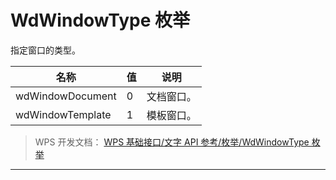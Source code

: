 # WdWindowType 枚举

指定窗口的类型。

| 名称             | 值  | 说明       |
|------------------|-----|------------|
| wdWindowDocument | 0   | 文档窗口。 |
| wdWindowTemplate | 1   | 模板窗口。 |

> WPS 开发文档： [WPS 基础接口/文字 API 参考/枚举/WdWindowType 枚举](https://qn.cache.wpscdn.cn/encs/doc/office_v19/topics/WPS%20%E5%9F%BA%E7%A1%80%E6%8E%A5%E5%8F%A3/%E6%96%87%E5%AD%97%20API%20%E5%8F%82%E8%80%83/%E6%9E%9A%E4%B8%BE/WdWindowType%20%E6%9E%9A%E4%B8%BE.html)

------------------------------------------------------------------------

